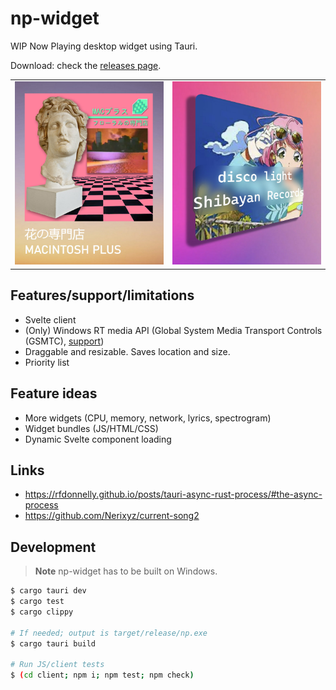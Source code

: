 # np-widget

WIP Now Playing desktop widget using Tauri.

Download: check the [releases page](https://github.com/gyng/np-widget/releases).

|                                                       |                                                       |
| ----------------------------------------------------- | ----------------------------------------------------- |
| ![np/docs/screenshot-a.jpg](np/docs/screenshot-a.jpg) | ![np/docs/screenshot-a.jpg](np/docs/screenshot-b.jpg) |

## Features/support/limitations

- Svelte client
- (Only) Windows RT media API (Global System Media Transport Controls (GSMTC), [support](https://github.com/ModernFlyouts-Community/ModernFlyouts/blob/main/docs/GSMTC-Support-And-Popular-Apps.md))
- Draggable and resizable. Saves location and size.
- Priority list

## Feature ideas

- More widgets (CPU, memory, network, lyrics, spectrogram)
- Widget bundles (JS/HTML/CSS)
- Dynamic Svelte component loading

## Links

- https://rfdonnelly.github.io/posts/tauri-async-rust-process/#the-async-process
- https://github.com/Nerixyz/current-song2

## Development

> **Note**
> np-widget has to be built on Windows.

```sh
$ cargo tauri dev
$ cargo test
$ cargo clippy

# If needed; output is target/release/np.exe
$ cargo tauri build

# Run JS/client tests
$ (cd client; npm i; npm test; npm check)
```
